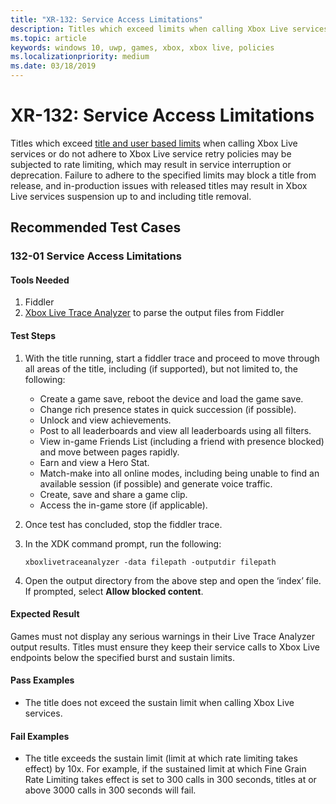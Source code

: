 ```yaml
---
title: "XR-132: Service Access Limitations"
description: Titles which exceed limits when calling Xbox Live services, or do not adhere to retry policies, may be subjected to rate limiting.
ms.topic: article
keywords: windows 10, uwp, games, xbox, xbox live, policies
ms.localizationpriority: medium
ms.date: 03/18/2019
---
```


# XR-132: Service Access Limitations

Titles which exceed [title and user based limits](https://docs.microsoft.com/windows/uwp/xbox-live/using-xbox-live/best-practices/fine-grained-rate-limiting) when calling Xbox Live services or do not adhere to Xbox Live service retry policies may be subjected to rate limiting, which may result in service interruption or deprecation.
Failure to adhere to the specified limits may block a title from release, and in-production issues with released titles may result in Xbox Live services suspension up to and including title removal.


## Recommended Test Cases


### 132-01 Service Access Limitations


#### Tools Needed

1. Fiddler
2. [Xbox Live Trace Analyzer](https://aka.ms/xboxlivetoolspackage) to parse the output files from Fiddler


#### Test Steps

1. With the title running, start a fiddler trace and proceed to move through all areas of the title, including (if supported), but not limited to, the following:
    * Create a game save, reboot the device and load the game save.
    * Change rich presence states in quick succession (if possible).
    * Unlock and view achievements.
    * Post to all leaderboards and view all leaderboards using all filters.
    * View in-game Friends List (including a friend with presence blocked) and move between pages rapidly.
    * Earn and view a Hero Stat.
    * Match-make into all online modes, including being unable to find an available session (if possible) and generate voice traffic.
    * Create, save and share a game clip.
    * Access the in-game store (if applicable).

2. Once test has concluded, stop the fiddler trace.

3. In the XDK command prompt, run the following:

   `xboxlivetraceanalyzer -data filepath -outputdir filepath`

4. Open the output directory from the above step and open the ‘index’ file. If prompted, select **Allow blocked content**.


#### Expected Result

Games must not display any serious warnings in their Live Trace Analyzer output results. Titles must ensure they keep their service calls to Xbox Live endpoints below the specified burst and sustain limits.


#### Pass Examples

* The title does not exceed the sustain limit when calling Xbox Live services.  


#### Fail Examples

* The title exceeds the sustain limit (limit at which rate limiting takes effect) by 10x. For example, if the sustained limit at which Fine Grain Rate Limiting takes effect is set to 300 calls in 300 seconds, titles at or above 3000 calls in 300 seconds will fail.
